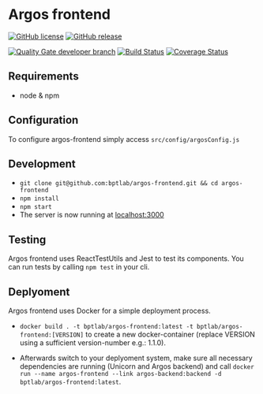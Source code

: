 # Argos frontend

[![GitHub license](https://img.shields.io/badge/license-MIT-blue.svg)](https://raw.githubusercontent.com/bptlab/argos-frontend/master/LICENSE)
[![GitHub release](https://img.shields.io/badge/release-1.1.0-blue.svg)](https://github.com/bptlab/argos-frontend/releases/latest)

[![Quality Gate developer branch](https://bpt-lab.org/sonarqube/api/badges/gate?key=de.hpi.bpt:argos-frontend:developer "Developer Branch")](https://bpt-lab.org/sonarqube/overview?id=de.hpi.bpt%3Aargos-frontend)
[![Build Status](https://travis-ci.org/bptlab/argos-frontend.svg?branch=master)](https://travis-ci.org/bptlab/argos-frontend "Default branch")
[![Coverage Status](https://coveralls.io/repos/github/bptlab/argos-frontend/badge.svg?branch=master)](https://coveralls.io/github/bptlab/argos-frontend?branch=master)

## Requirements
- node & npm

## Configuration
To configure argos-frontend simply access ```src/config/argosConfig.js```

## Development
- ```git clone git@github.com:bptlab/argos-frontend.git && cd argos-frontend```
- ```npm install```
- ```npm start```
- The server is now running at [localhost:3000](http://localhost:3000)

## Testing
Argos frontend uses ReactTestUtils and Jest to test its components. You can run tests by calling ```npm test``` in your cli. 

## Deplyoment
Argos frontend uses Docker for a simple deployment process.
- ```docker build . -t bptlab/argos-frontend:latest -t bptlab/argos-frontend:[VERSION]``` to create a new docker-container (replace VERSION using a sufficient version-number e.g.: 1.1.0).

- Afterwards switch to your deplyoment system, make sure all necessary dependencies are running (Unicorn and Argos backend) and call ```docker run --name argos-frontend --link argos-backend:backend -d bptlab/argos-frontend:latest```.

